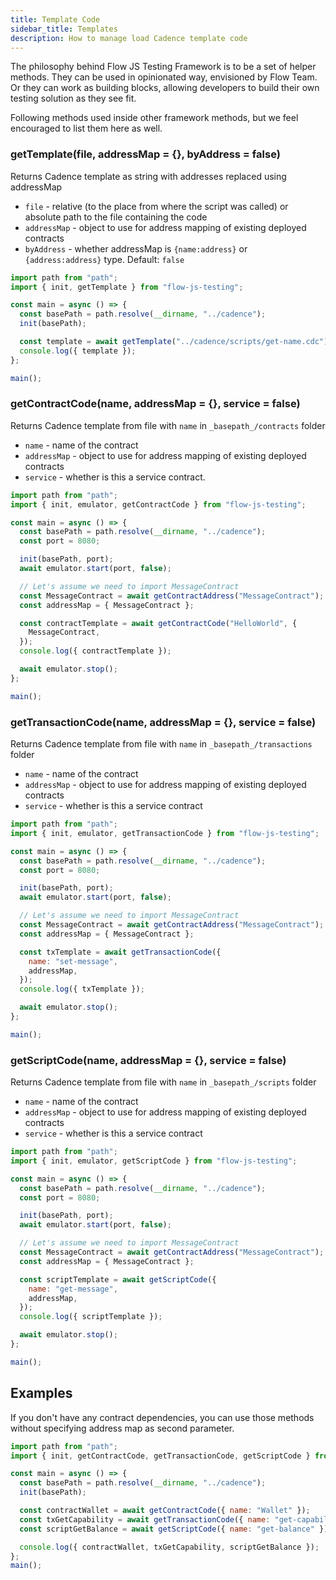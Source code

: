 ```yaml
---
title: Template Code
sidebar_title: Templates
description: How to manage load Cadence template code
---
```


The philosophy behind Flow JS Testing Framework is to be a set of helper methods. They can be used in
opinionated way, envisioned by Flow Team. Or they can work as building blocks, allowing developers to build their own
testing solution as they see fit.

Following methods used inside other framework methods, but we feel encouraged to list them here as well.

### getTemplate(file, addressMap = {}, byAddress = false)

Returns Cadence template as string with addresses replaced using addressMap

- `file` - relative (to the place from where the script was called) or absolute path to the file containing the code
- `addressMap` - object to use for address mapping of existing deployed contracts
- `byAddress` - whether addressMap is `{name:address}` or `{address:address}` type. Default: `false`

```javascript
import path from "path";
import { init, getTemplate } from "flow-js-testing";

const main = async () => {
  const basePath = path.resolve(__dirname, "../cadence");
  init(basePath);

  const template = await getTemplate("../cadence/scripts/get-name.cdc");
  console.log({ template });
};

main();
```

### getContractCode(name, addressMap = {}, service = false)

Returns Cadence template from file with `name` in `_basepath_/contracts` folder

- `name` - name of the contract
- `addressMap` - object to use for address mapping of existing deployed contracts
- `service` - whether is this a service contract.

```javascript
import path from "path";
import { init, emulator, getContractCode } from "flow-js-testing";

const main = async () => {
  const basePath = path.resolve(__dirname, "../cadence");
  const port = 8080;

  init(basePath, port);
  await emulator.start(port, false);

  // Let's assume we need to import MessageContract
  const MessageContract = await getContractAddress("MessageContract");
  const addressMap = { MessageContract };

  const contractTemplate = await getContractCode("HelloWorld", {
    MessageContract,
  });
  console.log({ contractTemplate });

  await emulator.stop();
};

main();
```

### getTransactionCode(name, addressMap = {}, service = false)

Returns Cadence template from file with `name` in `_basepath_/transactions` folder

- `name` - name of the contract
- `addressMap` - object to use for address mapping of existing deployed contracts
- `service` - whether is this a service contract

```javascript
import path from "path";
import { init, emulator, getTransactionCode } from "flow-js-testing";

const main = async () => {
  const basePath = path.resolve(__dirname, "../cadence");
  const port = 8080;

  init(basePath, port);
  await emulator.start(port, false);

  // Let's assume we need to import MessageContract
  const MessageContract = await getContractAddress("MessageContract");
  const addressMap = { MessageContract };

  const txTemplate = await getTransactionCode({
    name: "set-message",
    addressMap,
  });
  console.log({ txTemplate });

  await emulator.stop();
};

main();
```

### getScriptCode(name, addressMap = {}, service = false)

Returns Cadence template from file with `name` in `_basepath_/scripts` folder

- `name` - name of the contract
- `addressMap` - object to use for address mapping of existing deployed contracts
- `service` - whether is this a service contract

```javascript
import path from "path";
import { init, emulator, getScriptCode } from "flow-js-testing";

const main = async () => {
  const basePath = path.resolve(__dirname, "../cadence");
  const port = 8080;

  init(basePath, port);
  await emulator.start(port, false);

  // Let's assume we need to import MessageContract
  const MessageContract = await getContractAddress("MessageContract");
  const addressMap = { MessageContract };

  const scriptTemplate = await getScriptCode({
    name: "get-message",
    addressMap,
  });
  console.log({ scriptTemplate });

  await emulator.stop();
};

main();
```

## Examples

If you don't have any contract dependencies, you can use those methods without specifying address map as second parameter.

```javascript
import path from "path";
import { init, getContractCode, getTransactionCode, getScriptCode } from "flow-js-testing";

const main = async () => {
  const basePath = path.resolve(__dirname, "../cadence");
  init(basePath);

  const contractWallet = await getContractCode({ name: "Wallet" });
  const txGetCapability = await getTransactionCode({ name: "get-capability" });
  const scriptGetBalance = await getScriptCode({ name: "get-balance" });

  console.log({ contractWallet, txGetCapability, scriptGetBalance });
};
main();
```
